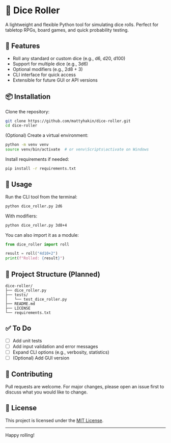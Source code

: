 # 🎲 Dice Roller

A lightweight and flexible Python tool for simulating dice rolls. Perfect for tabletop RPGs, board games, and quick probability testing.

## 🔧 Features

- Roll any standard or custom dice (e.g., d6, d20, d100)
- Support for multiple dice (e.g., 3d6)
- Optional modifiers (e.g., 2d8 + 3)
- CLI interface for quick access
- Extensible for future GUI or API versions

## 📦 Installation

Clone the repository:

```bash
git clone https://github.com/mattyhakin/dice-roller.git
cd dice-roller
```

(Optional) Create a virtual environment:

```bash
python -m venv venv
source venv/bin/activate  # or venv\Scripts\activate on Windows
```

Install requirements if needed:

```bash
pip install -r requirements.txt
```

## 🚀 Usage

Run the CLI tool from the terminal:

```bash
python dice_roller.py 2d6
```

With modifiers:

```bash
python dice_roller.py 3d8+4
```

You can also import it as a module:

```python
from dice_roller import roll

result = roll("4d10+2")
print(f"Rolled: {result}")
```

## 📁 Project Structure (Planned)

```
dice-roller/
├── dice_roller.py
├── tests/
│   └── test_dice_roller.py
├── README.md
├── LICENSE
└── requirements.txt
```

## ✅ To Do

- [ ] Add unit tests
- [ ] Add input validation and error messages
- [ ] Expand CLI options (e.g., verbosity, statistics)
- [ ] (Optional) Add GUI version

## 🤝 Contributing

Pull requests are welcome. For major changes, please open an issue first to discuss what you would like to change.

## 📄 License

This project is licensed under the [MIT License](LICENSE).

---

Happy rolling!
